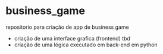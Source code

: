 # business_game
repositorio para criação de app de business game

- criação de uma interface grafica (frontend) tbd
- criação de uma lógica executado em back-end em python
